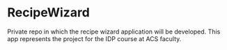 # RecipeWizard
Private repo in which the recipe wizard application will be developed. This app represents the project for the IDP course at ACS faculty.
